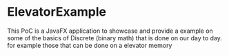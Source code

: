 # ElevatorExample

This PoC is a JavaFX application to showcase and provide a example on some of the basics of Discrete (binary math)
that is done on our day to day. for example those that can be done on a elevator memory 
